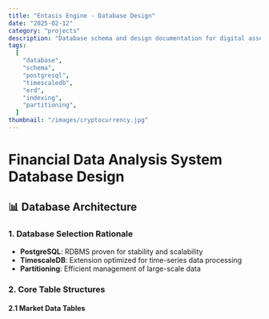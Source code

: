 ```yaml
---
title: "Entasis Engine - Database Design"
date: "2025-02-12"
category: "projects"
description: "Database schema and design documentation for digital asset data analysis system"
tags:
  [
    "database",
    "schema",
    "postgresql",
    "timescaledb",
    "erd",
    "indexing",
    "partitioning",
  ]
thumbnail: "/images/cryptocurrency.jpg"
---
```


# Financial Data Analysis System Database Design

## 📊 Database Architecture

### 1. Database Selection Rationale

- **PostgreSQL**: RDBMS proven for stability and scalability
- **TimescaleDB**: Extension optimized for time-series data processing
- **Partitioning**: Efficient management of large-scale data

### 2. Core Table Structures

#### 2.1 Market Data Tables
